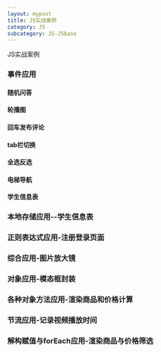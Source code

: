 ```yaml
---
layout: mypost
title: JS实战案例
category: JS
subcategory: JS-JSbase
---
```

JS实战案例

<!-- more -->

### 事件应用
#### 随机问答

#### 轮播图

#### 回车发布评论

#### tab栏切换

#### 全选反选

#### 电梯导航

####  学生信息表

### 本地存储应用--学生信息表

### 正则表达式应用-注册登录页面

### 综合应用-图片放大镜

### 对象应用-模态框封装

### 各种对象方法应用-渲染商品和价格计算

### 节流应用-记录视频播放时间

### 解构赋值与forEach应用-渲染商品与价格筛选
